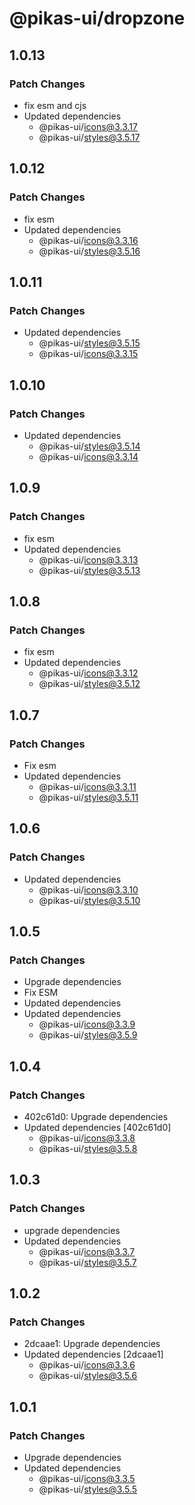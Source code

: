 # @pikas-ui/dropzone

## 1.0.13

### Patch Changes

- fix esm and cjs
- Updated dependencies
  - @pikas-ui/icons@3.3.17
  - @pikas-ui/styles@3.5.17

## 1.0.12

### Patch Changes

- fix esm
- Updated dependencies
  - @pikas-ui/icons@3.3.16
  - @pikas-ui/styles@3.5.16

## 1.0.11

### Patch Changes

- Updated dependencies
  - @pikas-ui/styles@3.5.15
  - @pikas-ui/icons@3.3.15

## 1.0.10

### Patch Changes

- Updated dependencies
  - @pikas-ui/styles@3.5.14
  - @pikas-ui/icons@3.3.14

## 1.0.9

### Patch Changes

- fix esm
- Updated dependencies
  - @pikas-ui/icons@3.3.13
  - @pikas-ui/styles@3.5.13

## 1.0.8

### Patch Changes

- fix esm
- Updated dependencies
  - @pikas-ui/icons@3.3.12
  - @pikas-ui/styles@3.5.12

## 1.0.7

### Patch Changes

- Fix esm
- Updated dependencies
  - @pikas-ui/icons@3.3.11
  - @pikas-ui/styles@3.5.11

## 1.0.6

### Patch Changes

- Updated dependencies
  - @pikas-ui/icons@3.3.10
  - @pikas-ui/styles@3.5.10

## 1.0.5

### Patch Changes

- Upgrade dependencies
- Fix ESM
- Updated dependencies
- Updated dependencies
  - @pikas-ui/icons@3.3.9
  - @pikas-ui/styles@3.5.9

## 1.0.4

### Patch Changes

- 402c61d0: Upgrade dependencies
- Updated dependencies [402c61d0]
  - @pikas-ui/icons@3.3.8
  - @pikas-ui/styles@3.5.8

## 1.0.3

### Patch Changes

- upgrade dependencies
- Updated dependencies
  - @pikas-ui/icons@3.3.7
  - @pikas-ui/styles@3.5.7

## 1.0.2

### Patch Changes

- 2dcaae1: Upgrade dependencies
- Updated dependencies [2dcaae1]
  - @pikas-ui/icons@3.3.6
  - @pikas-ui/styles@3.5.6

## 1.0.1

### Patch Changes

- Upgrade dependencies
- Updated dependencies
  - @pikas-ui/icons@3.3.5
  - @pikas-ui/styles@3.5.5
